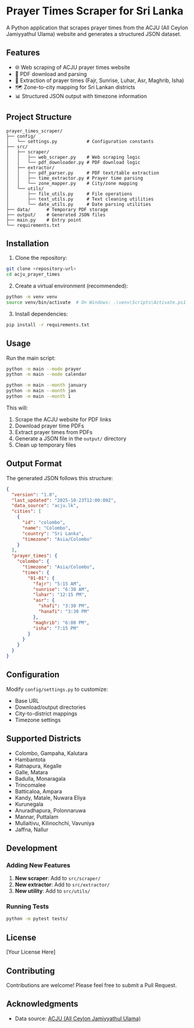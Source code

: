 # Prayer Times Scraper for Sri Lanka

A Python application that scrapes prayer times from the ACJU (All Ceylon Jamiyyathul Ulama) website and generates a structured JSON dataset.

## Features

- 🌐 Web scraping of ACJU prayer times website
- 📄 PDF download and parsing
- 🕌 Extraction of prayer times (Fajr, Sunrise, Luhar, Asr, Maghrib, Isha)
- 🗺️ Zone-to-city mapping for Sri Lankan districts
- 📊 Structured JSON output with timezone information

## Project Structure

```
prayer_times_scraper/
├── config/
│   └── settings.py           # Configuration constants
├── src/
│   ├── scraper/
│   │   ├── web_scraper.py    # Web scraping logic
│   │   └── pdf_downloader.py # PDF download logic
│   ├── extractor/
│   │   ├── pdf_parser.py     # PDF text/table extraction
│   │   ├── time_extractor.py # Prayer time parsing
│   │   └── zone_mapper.py    # City/zone mapping
│   └── utils/
│       ├── file_utils.py     # File operations
│       ├── text_utils.py     # Text cleaning utilities
│       └── date_utils.py     # Date parsing utilities
├── data/      # Temporary PDF storage
├── output/    # Generated JSON files
├── main.py    # Entry point
└── requirements.txt
```

## Installation

1. Clone the repository:

```bash
git clone <repository-url>
cd acju_prayer_times
```

2. Create a virtual environment (recommended):

```bash
python -m venv venv
source venv/bin/activate  # On Windows: .\venv\Scripts\Activate.ps1
```

3. Install dependencies:

```bash
pip install -r requirements.txt
```

## Usage

Run the main script:

```bash
python -m main --mode prayer
python -m main --mode calendar

python -m main --month january
python -m main --month jan
python -m main --month 1
```

This will:

1. Scrape the ACJU website for PDF links
2. Download prayer time PDFs
3. Extract prayer times from PDFs
4. Generate a JSON file in the `output/` directory
5. Clean up temporary files

## Output Format

The generated JSON follows this structure:

```json
{
  "version": "1.0",
  "last_updated": "2025-10-23T12:00:00Z",
  "data_source": "acju.lk",
  "cities": [
    {
      "id": "colombo",
      "name": "Colombo",
      "country": "Sri Lanka",
      "timezone": "Asia/Colombo"
    }
  ],
  "prayer_times": {
    "colombo": {
      "timezone": "Asia/Colombo",
      "times": {
        "01-01": {
          "fajr": "5:15 AM",
          "sunrise": "6:30 AM",
          "luhar": "12:15 PM",
          "asr": {
            "shafi": "3:30 PM",
            "hanafi": "3:30 PM"
          },
          "maghrib": "6:00 PM",
          "isha": "7:15 PM"
        }
      }
    }
  }
}
```

## Configuration

Modify `config/settings.py` to customize:

- Base URL
- Download/output directories
- City-to-district mappings
- Timezone settings

## Supported Districts

- Colombo, Gampaha, Kalutara
- Hambantota
- Ratnapura, Kegalle
- Galle, Matara
- Badulla, Monaragala
- Trincomalee
- Batticaloa, Ampara
- Kandy, Matale, Nuwara Eliya
- Kurunegala
- Anuradhapura, Polonnaruwa
- Mannar, Puttalam
- Mullaitivu, Kilinochchi, Vavuniya
- Jaffna, Nallur

## Development

### Adding New Features

1. **New scraper**: Add to `src/scraper/`
2. **New extractor**: Add to `src/extractor/`
3. **New utility**: Add to `src/utils/`

### Running Tests

```bash
python -m pytest tests/
```

## License

[Your License Here]

## Contributing

Contributions are welcome! Please feel free to submit a Pull Request.

## Acknowledgments

- Data source: [ACJU (All Ceylon Jamiyyathul Ulama)](https://www.acju.lk/prayer-times/)
